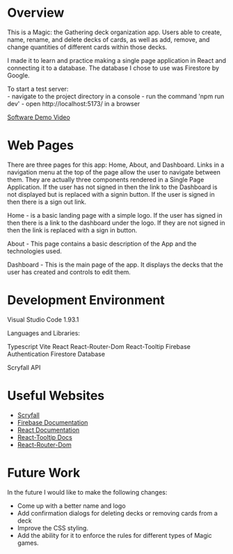 # Overview

This is a Magic: the Gathering deck organization app. Users able to create, name, rename, and delete decks of cards,  as well as add, remove, and change quantities of different cards within those decks.

I made it to learn and practice making a single page application in React and connecting it to a database. The database I chose to use was Firestore by Google.

To start a test server:  
    - navigate to the project directory in a console
    - run the command 'npm run dev'
    - open http://localhost:5173/ in a browser

[Software Demo Video](http://youtube.link.goes.here)

# Web Pages

There are three pages for this app: Home, About, and Dashboard. Links in a navigation menu at the top of the page allow the user to navigate between them. They are actually three components rendered in a Single Page Application. If the user has not signed in then the link to the Dashboard is not displayed but is replaced with a signin button. If the user is signed in then there is a sign out link.

Home - is a basic landing page with a simple logo. If the user has signed in then there is a link to the dashboard under the logo. If they are not signed in then the link is replaced with a sign in button.

About - This page contains a basic description of the App and the technologies used.

Dashboard - This is the main page of the app. It displays the decks that the user has created and controls to edit them.

# Development Environment

Visual Studio Code 1.93.1

Languages and Libraries:

Typescript
Vite
React
React-Router-Dom
React-Tooltip
Firebase Authentication
Firestore Database

Scryfall API

# Useful Websites

* [Scryfall](https://scryfall.com/)
* [Firebase Documentation](https://firebase.google.com/docs/)
* [React Documentation](https://react.dev/learn)
* [React-Tooltip Docs](https://react-tooltip.com/docs/getting-started)
* [React-Router-Dom](https://reactrouter.com/en/main/start/tutorial)

# Future Work

In the future I would like to make the following changes:
* Come up with a better name and logo
* Add confirmation dialogs for deleting decks or removing cards from a deck
* Improve the CSS styling.
* Add the ability for it to enforce the rules for different types of Magic games.